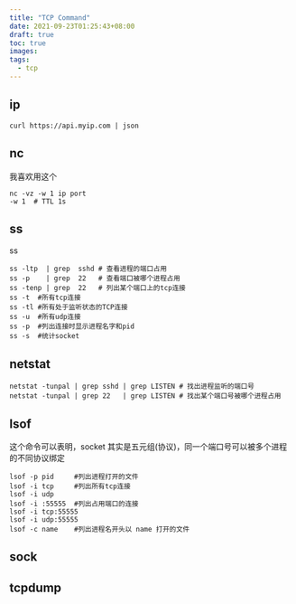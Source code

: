 ```yaml
---
title: "TCP Command"
date: 2021-09-23T01:25:43+08:00
draft: true
toc: true
images:
tags: 
  - tcp
---
```


## ip

```
curl https://api.myip.com | json
```

## nc

我喜欢用这个

```
nc -vz -w 1 ip port
-w 1  # TTL 1s 
```

## ss

ss  

```
ss -ltp  | grep  sshd # 查看进程的端口占用
ss -p    | grep  22   # 查看端口被哪个进程占用
ss -tenp | grep  22   # 列出某个端口上的tcp连接
ss -t  #所有tcp连接
ss -tl #所有处于监听状态的TCP连接
ss -u  #所有udp连接
ss -p  #列出连接时显示进程名字和pid
ss -s  #统计socket

```

## netstat

```
netstat -tunpal | grep sshd | grep LISTEN # 找出进程监听的端口号
netstat -tunpal | grep 22   | grep LISTEN # 找出某个端口号被哪个进程占用
```

## lsof

这个命令可以表明，socket 其实是五元组(协议)，同一个端口号可以被多个进程的不同协议绑定

```
lsof -p pid     #列出进程打开的文件
lsof -i tcp     #列出所有tcp连接
lsof -i udp
lsof -i :55555  #列出占用端口的连接
lsof -i tcp:55555
lsof -i udp:55555
lsof -c name    #列出进程名开头以 name 打开的文件
```



## sock



## tcpdump

